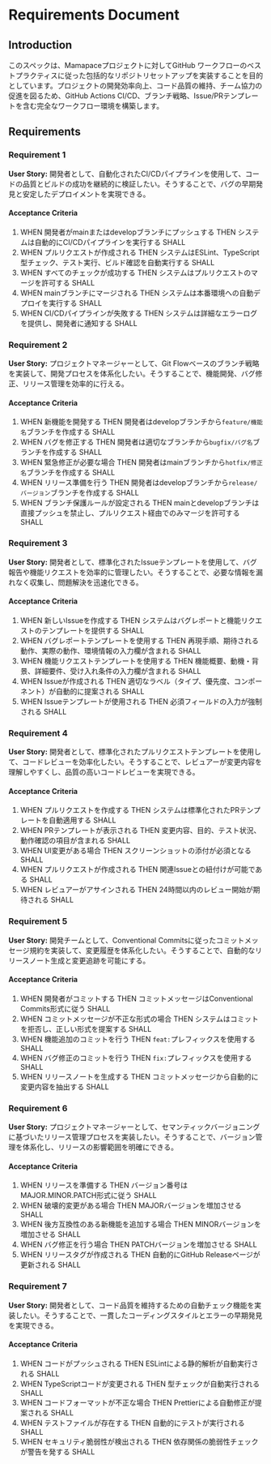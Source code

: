 # Requirements Document

## Introduction

このスペックは、Mamapaceプロジェクトに対してGitHub ワークフローのベストプラクティスに従った包括的なリポジトリセットアップを実装することを目的としています。プロジェクトの開発効率向上、コード品質の維持、チーム協力の促進を図るため、GitHub Actions CI/CD、ブランチ戦略、Issue/PRテンプレートを含む完全なワークフロー環境を構築します。

## Requirements

### Requirement 1

**User Story:** 開発者として、自動化されたCI/CDパイプラインを使用して、コードの品質とビルドの成功を継続的に検証したい。そうすることで、バグの早期発見と安定したデプロイメントを実現できる。

#### Acceptance Criteria

1. WHEN 開発者がmainまたはdevelopブランチにプッシュする THEN システムは自動的にCI/CDパイプラインを実行する SHALL
2. WHEN プルリクエストが作成される THEN システムはESLint、TypeScript型チェック、テスト実行、ビルド確認を自動実行する SHALL
3. WHEN すべてのチェックが成功する THEN システムはプルリクエストのマージを許可する SHALL
4. WHEN mainブランチにマージされる THEN システムは本番環境への自動デプロイを実行する SHALL
5. WHEN CI/CDパイプラインが失敗する THEN システムは詳細なエラーログを提供し、開発者に通知する SHALL

### Requirement 2

**User Story:** プロジェクトマネージャーとして、Git Flowベースのブランチ戦略を実装して、開発プロセスを体系化したい。そうすることで、機能開発、バグ修正、リリース管理を効率的に行える。

#### Acceptance Criteria

1. WHEN 新機能を開発する THEN 開発者はdevelopブランチから`feature/機能名`ブランチを作成する SHALL
2. WHEN バグを修正する THEN 開発者は適切なブランチから`bugfix/バグ名`ブランチを作成する SHALL
3. WHEN 緊急修正が必要な場合 THEN 開発者はmainブランチから`hotfix/修正名`ブランチを作成する SHALL
4. WHEN リリース準備を行う THEN 開発者はdevelopブランチから`release/バージョン`ブランチを作成する SHALL
5. WHEN ブランチ保護ルールが設定される THEN mainとdevelopブランチは直接プッシュを禁止し、プルリクエスト経由でのみマージを許可する SHALL

### Requirement 3

**User Story:** 開発者として、標準化されたIssueテンプレートを使用して、バグ報告や機能リクエストを効率的に管理したい。そうすることで、必要な情報を漏れなく収集し、問題解決を迅速化できる。

#### Acceptance Criteria

1. WHEN 新しいIssueを作成する THEN システムはバグレポートと機能リクエストのテンプレートを提供する SHALL
2. WHEN バグレポートテンプレートを使用する THEN 再現手順、期待される動作、実際の動作、環境情報の入力欄が含まれる SHALL
3. WHEN 機能リクエストテンプレートを使用する THEN 機能概要、動機・背景、詳細要件、受け入れ条件の入力欄が含まれる SHALL
4. WHEN Issueが作成される THEN 適切なラベル（タイプ、優先度、コンポーネント）が自動的に提案される SHALL
5. WHEN Issueテンプレートが使用される THEN 必須フィールドの入力が強制される SHALL

### Requirement 4

**User Story:** 開発者として、標準化されたプルリクエストテンプレートを使用して、コードレビューを効率化したい。そうすることで、レビュアーが変更内容を理解しやすくし、品質の高いコードレビューを実現できる。

#### Acceptance Criteria

1. WHEN プルリクエストを作成する THEN システムは標準化されたPRテンプレートを自動適用する SHALL
2. WHEN PRテンプレートが表示される THEN 変更内容、目的、テスト状況、動作確認の項目が含まれる SHALL
3. WHEN UI変更がある場合 THEN スクリーンショットの添付が必須となる SHALL
4. WHEN プルリクエストが作成される THEN 関連Issueとの紐付けが可能である SHALL
5. WHEN レビュアーがアサインされる THEN 24時間以内のレビュー開始が期待される SHALL

### Requirement 5

**User Story:** 開発チームとして、Conventional Commitsに従ったコミットメッセージ規約を実装して、変更履歴を体系化したい。そうすることで、自動的なリリースノート生成と変更追跡を可能にする。

#### Acceptance Criteria

1. WHEN 開発者がコミットする THEN コミットメッセージはConventional Commits形式に従う SHALL
2. WHEN コミットメッセージが不正な形式の場合 THEN システムはコミットを拒否し、正しい形式を提案する SHALL
3. WHEN 機能追加のコミットを行う THEN `feat:`プレフィックスを使用する SHALL
4. WHEN バグ修正のコミットを行う THEN `fix:`プレフィックスを使用する SHALL
5. WHEN リリースノートを生成する THEN コミットメッセージから自動的に変更内容を抽出する SHALL

### Requirement 6

**User Story:** プロジェクトマネージャーとして、セマンティックバージョニングに基づいたリリース管理プロセスを実装したい。そうすることで、バージョン管理を体系化し、リリースの影響範囲を明確にできる。

#### Acceptance Criteria

1. WHEN リリースを準備する THEN バージョン番号はMAJOR.MINOR.PATCH形式に従う SHALL
2. WHEN 破壊的変更がある場合 THEN MAJORバージョンを増加させる SHALL
3. WHEN 後方互換性のある新機能を追加する場合 THEN MINORバージョンを増加させる SHALL
4. WHEN バグ修正を行う場合 THEN PATCHバージョンを増加させる SHALL
5. WHEN リリースタグが作成される THEN 自動的にGitHub Releaseページが更新される SHALL

### Requirement 7

**User Story:** 開発者として、コード品質を維持するための自動チェック機能を実装したい。そうすることで、一貫したコーディングスタイルとエラーの早期発見を実現できる。

#### Acceptance Criteria

1. WHEN コードがプッシュされる THEN ESLintによる静的解析が自動実行される SHALL
2. WHEN TypeScriptコードが変更される THEN 型チェックが自動実行される SHALL
3. WHEN コードフォーマットが不正な場合 THEN Prettierによる自動修正が提案される SHALL
4. WHEN テストファイルが存在する THEN 自動的にテストが実行される SHALL
5. WHEN セキュリティ脆弱性が検出される THEN 依存関係の脆弱性チェックが警告を発する SHALL
